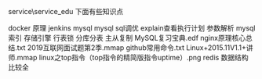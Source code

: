 service\service_edu  下面有些知识点

docker 原理 
jenkins
mysql mysql sql调优 explain查看执行计划 参数解析
mysql 索引 存储引擎 行表锁 分库分表 主从复制
MySQL复习宝典.edf
nginx原理核心总结.txt
2019互联网面试题第2季.mmap
github常用命令.txt
Linux+2015.11V1.1+讲师.mmap
linux之top指令（top指令的精简版指令uptime）.png
redis 数据结构 比较全
